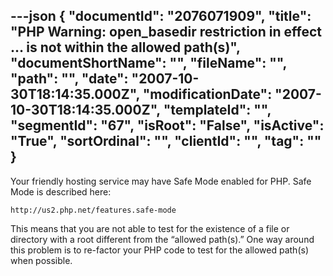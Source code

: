 ---json
{
  "documentId": "2076071909",
  "title": "PHP Warning: open_basedir restriction in effect … is not within the allowed path(s)",
  "documentShortName": "",
  "fileName": "",
  "path": "",
  "date": "2007-10-30T18:14:35.000Z",
  "modificationDate": "2007-10-30T18:14:35.000Z",
  "templateId": "",
  "segmentId": "67",
  "isRoot": "False",
  "isActive": "True",
  "sortOrdinal": "",
  "clientId": "",
  "tag": ""
}
---

Your friendly hosting service may have Safe Mode enabled for PHP. Safe Mode is described here:

    http://us2.php.net/features.safe-mode

This means that you are not able to test for the existence of a file or directory with a root different from the “allowed path(s).” One way around this problem is to re-factor your PHP code to test for the allowed path(s) when possible.
